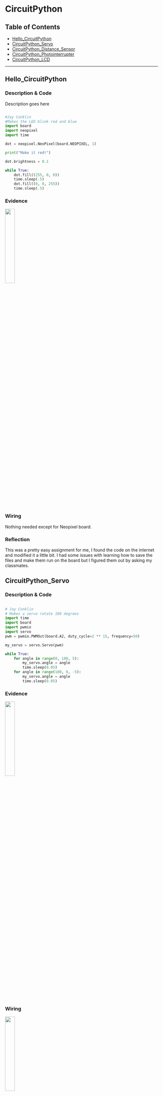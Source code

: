 # CircuitPython

## Table of Contents
* [Hello_CircuitPython](#Hello_CircuitPython)
* [CircuitPython_Servo](#CircuitPython_Servo)
* [CircuitPython_Distance_Sensor](#CircuitPython_Distance_Sensor)
* [CircuitPython_Photointerrupter](#CircuitPython_Photointerrupter)
* [CircuitPython_LCD](#CircuitPython_LCD)
---

## Hello_CircuitPython

### Description & Code

Description goes here

```python

#Jay Conklin
#Makes the LED blink red and blue
import board
import neopixel
import time

dot = neopixel.NeoPixel(board.NEOPIXEL, 1)

print("Make it red!")

dot.brightness = 0.1

while True:
    dot.fill((255, 0, 0))
    time.sleep(.5)
    dot.fill((0, 0, 255))
    time.sleep(.5)

```


### Evidence
<img src="https://github.com/jconkli07/CircuitPython/blob/bc8618933dd1df674c97ab04eacac412698359b3/Files/led%20blink.gif" width="25%" height="25%"/>

### Wiring
Nothing needed except for Neopixel board.

### Reflection

This was a pretty easy assignment for me, I found the code on the internet and modified it a little bit. I had some issues with learning how to save the files and make them run on the board but I figured them out by asking my classmates.

## CircuitPython_Servo

### Description & Code

```python

# Jay Conklin
# Makes a servo rotate 180 degrees
import time
import board
import pwmio
import servo
pwm = pwmio.PWMOut(board.A2, duty_cycle=2 ** 15, frequency=50)

my_servo = servo.Servo(pwm)

while True:
    for angle in range(0, 180, 5):
        my_servo.angle = angle
        time.sleep(0.05)
    for angle in range(180, 0, -5):
        my_servo.angle = angle
        time.sleep(0.05)

```

### Evidence
<img src="https://github.com/jconkli07/CircuitPython/blob/5e9450a07326bc7dca9aa972ea3f7279d5cec847/Files/servo.gif" width="25%" height="25%"/>

### Wiring
<img src="https://github.com/jconkli07/CircuitPython/blob/f851906ed627ad6e53e44df6a1b489bf18236723/Files/servo%20wiring.png" width="25%" height="25%"/>

### Reflection

This assignment was a bit harder than the first one. I looked up the code and the wiring, but I think that next time I could do it myself. I had an issue with the wires being in the same pin as the code said they were in, but I used the feedback on the serial monitor to identify the problem.

## CircuitPython_Distance_Sensor

### Description & Code

```python
# Jay Conklin
# Makes the built-in LED change colors based on how far an object is from the distance sensor.
import adafruit_hcsr04
import time
import board
import neopixel

sonar = adafruit_hcsr04.HCSR04(trigger_pin=board.D2, echo_pin=board.D3)
dot = neopixel.NeoPixel(board.NEOPIXEL, 1)

dot.brightness = 0.1

while True:
    try:
        dist = sonar.distance
        print((dist))
        r = max(min(17*(20-dist),255),0)
        g = max(min(17*(dist-20),255),0)
        b = max(min(-abs(17*(20-dist))+225,255),0)
        dot.fill((int(r), int(g), int(b)))
    except RuntimeError:
        print("Retrying!")
    time.sleep(0.1)
```

### Evidence
<img src="https://github.com/jconkli07/CircuitPython/blob/bc8618933dd1df674c97ab04eacac412698359b3/Files/led%20blink.gif" width="25%" height="25%"/>

### Wiring

### Reflection


## CircuitPython_Photointerrupter

### Description & Code

```python
#Jay Conklin
#Counts up the photointerrupter interruptions and displays the count every 4 seconds

import digitalio
import time
import board
from digitalio import DigitalInOut, Direction, Pull

interrupter = DigitalInOut(board.D2)
interrupter.direction = Direction.INPUT
interrupter.pull = Pull.UP
initial = time.monotonic()

counter = 0

photo = False
state = False

start=time.monotonic()

while True:
    photo=interrupter.value
    if photo and not state:
        counter+=1
    state = photo
    
    math = time.monotonic()/4
    if math-int(math)==0:
        print("The number of Interrupts is ", str(counter))
        time.sleep(.001)
```

### Evidence
<img src="https://github.com/jconkli07/CircuitPython/blob/bc8618933dd1df674c97ab04eacac412698359b3/Files/led%20blink.gif" width="25%" height="25%"/>

### Wiring

### Reflection


## CircuitPython_LCD

### Description & Code

```python
#Jay Conklin
#Displays a count on the LCD that increases once every time a wire is touched.
#If a different wire is touched it changes it to counting down instead of up, or vice versa.
import board
from lcd.lcd import LCD
from lcd.i2c_pcf8574_interface import I2CPCF8574Interface
import time
import touchio

i2c = board.I2C()
lcd = LCD(I2CPCF8574Interface(i2c, 0x3f), num_rows=2, num_cols=16)

touch_a5 = board.A5
touch_A5 = touchio.TouchIn(touch_a5)
touch_a0 = board.A0
touch_A0 = touchio.TouchIn(touch_a0)

count = 0
updown=1

while True:
    if touch_A5.value:
        count+=updown
        lcd.clear()
        if updown==1:
            lcd.print("Up: ")
        else:
            lcd.print("Down: ")
        lcd.print(str(count))
        while touch_A5.value:
            time.sleep(.01)

    if touch_A0.value:
        updown=-updown
        while touch_A0.value:
            time.sleep(.1)
        lcd.clear()
        if updown==1:
            lcd.print("Up: ")
        else:
            lcd.print("Down: ")
        lcd.print(str(count))
```

### Evidence
<img src="https://github.com/jconkli07/CircuitPython/blob/bc8618933dd1df674c97ab04eacac412698359b3/Files/led%20blink.gif" width="25%" height="25%"/>

### Wiring

### Reflection
